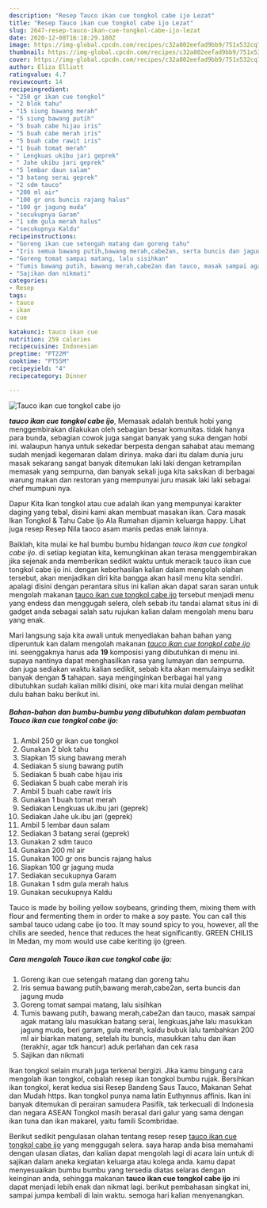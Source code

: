 ```yaml
---
description: "Resep Tauco ikan cue tongkol cabe ijo Lezat"
title: "Resep Tauco ikan cue tongkol cabe ijo Lezat"
slug: 2647-resep-tauco-ikan-cue-tongkol-cabe-ijo-lezat
date: 2020-12-08T16:18:29.180Z
image: https://img-global.cpcdn.com/recipes/c32a802eefad9bb9/751x532cq70/tauco-ikan-cue-tongkol-cabe-ijo-foto-resep-utama.jpg
thumbnail: https://img-global.cpcdn.com/recipes/c32a802eefad9bb9/751x532cq70/tauco-ikan-cue-tongkol-cabe-ijo-foto-resep-utama.jpg
cover: https://img-global.cpcdn.com/recipes/c32a802eefad9bb9/751x532cq70/tauco-ikan-cue-tongkol-cabe-ijo-foto-resep-utama.jpg
author: Eliza Elliott
ratingvalue: 4.7
reviewcount: 14
recipeingredient:
- "250 gr ikan cue tongkol"
- "2 blok tahu"
- "15 siung bawang merah"
- "5 siung bawang putih"
- "5 buah cabe hijau iris"
- "5 buah cabe merah iris"
- "5 buah cabe rawit iris"
- "1 buah tomat merah"
- " Lengkuas ukibu jari geprek"
- " Jahe ukibu jari geprek"
- "5 lembar daun salam"
- "3 batang serai geprek"
- "2 sdm tauco"
- "200 ml air"
- "100 gr ons buncis rajang halus"
- "100 gr jagung muda"
- "secukupnya Garam"
- "1 sdm gula merah halus"
- "secukupnya Kaldu"
recipeinstructions:
- "Goreng ikan cue setengah matang dan goreng tahu"
- "Iris semua bawang putih,bawang merah,cabe2an, serta buncis dan jagung muda"
- "Goreng tomat sampai matang, lalu sisihkan"
- "Tumis bawang putih, bawang merah,cabe2an dan tauco, masak sampai agak matang lalu masukkan batang serai, lengkuas,jahe lalu masukkan jagung muda, beri garam, gula merah, kaldu bubuk lalu tambahkan 200 ml air biarkan matang, setelah itu buncis, masukkan tahu dan ikan (terakhir, agar tdk hancur) aduk perlahan dan cek rasa"
- "Sajikan dan nikmati"
categories:
- Resep
tags:
- tauco
- ikan
- cue

katakunci: tauco ikan cue 
nutrition: 259 calories
recipecuisine: Indonesian
preptime: "PT22M"
cooktime: "PT55M"
recipeyield: "4"
recipecategory: Dinner

---
```



![Tauco ikan cue tongkol cabe ijo](https://img-global.cpcdn.com/recipes/c32a802eefad9bb9/751x532cq70/tauco-ikan-cue-tongkol-cabe-ijo-foto-resep-utama.jpg)

<b><i>tauco ikan cue tongkol cabe ijo</i></b>, Memasak adalah bentuk hobi yang menggembirakan dilakukan oleh sebagian besar komunitas. tidak hanya para bunda, sebagian cowok juga sangat banyak yang suka dengan hobi ini. walaupun hanya untuk sekedar berpesta dengan sahabat atau memang sudah menjadi kegemaran dalam dirinya. maka dari itu dalam dunia juru masak sekarang sangat banyak ditemukan laki laki dengan ketrampilan memasak yang sempurna, dan banyak sekali juga kita saksikan di berbagai warung makan dan restoran yang mempunyai juru masak laki laki sebagai chef mumpuni nya.

Dapur Kita Ikan tongkol atau cue adalah ikan yang mempunyai karakter daging yang tebal, disini kami akan membuat masakan ikan. Cara masak Ikan Tongkol &amp; Tahu Cabe Ijo Ala Rumahan dijamin keluarga happy. Lihat juga resep Resep Nila taoco asam manis pedas enak lainnya.

Baiklah, kita mulai ke hal bumbu bumbu hidangan <i>tauco ikan cue tongkol cabe ijo</i>. di setiap kegiatan kita, kemungkinan akan terasa menggembirakan jika sejenak anda memberikan sedikit waktu untuk meracik tauco ikan cue tongkol cabe ijo ini. dengan keberhasilan kalian dalam mengolah olahan tersebut, akan menjadikan diri kita bangga akan hasil menu kita sendiri. apalagi disini dengan perantara situs ini kalian akan dapat saran saran untuk mengolah makanan <u>tauco ikan cue tongkol cabe ijo</u> tersebut menjadi menu yang endess dan menggugah selera, oleh sebab itu tandai alamat situs ini di gadget anda sebagai salah satu rujukan kalian dalam mengolah menu baru yang enak.


Mari langsung saja kita awali untuk menyediakan bahan bahan yang diperuntuk kan dalam mengolah makanan <u><i>tauco ikan cue tongkol cabe ijo</i></u> ini. seenggaknya harus ada <b>19</b> komposisi yang dibutuhkan di menu ini. supaya nantinya dapat menghasilkan rasa yang lumayan dan sempurna. dan juga sediakan waktu kalian sedikit, sebab kita akan memulainya sedikit banyak dengan <b>5</b> tahapan. saya menginginkan berbagai hal yang dibutuhkan sudah kalian miliki disini, oke mari kita mulai dengan melihat dulu bahan baku berikut ini.

<!--inarticleads1-->

##### Bahan-bahan dan bumbu-bumbu yang dibutuhkan dalam pembuatan Tauco ikan cue tongkol cabe ijo:

1. Ambil 250 gr ikan cue tongkol
1. Gunakan 2 blok tahu
1. Siapkan 15 siung bawang merah
1. Sediakan 5 siung bawang putih
1. Sediakan 5 buah cabe hijau iris
1. Sediakan 5 buah cabe merah iris
1. Ambil 5 buah cabe rawit iris
1. Gunakan 1 buah tomat merah
1. Sediakan  Lengkuas uk.ibu jari (geprek)
1. Sediakan  Jahe uk.ibu jari (geprek)
1. Ambil 5 lembar daun salam
1. Sediakan 3 batang serai (geprek)
1. Gunakan 2 sdm tauco
1. Gunakan 200 ml air
1. Gunakan 100 gr ons buncis rajang halus
1. Siapkan 100 gr jagung muda
1. Sediakan secukupnya Garam
1. Gunakan 1 sdm gula merah halus
1. Gunakan secukupnya Kaldu


Tauco is made by boiling yellow soybeans, grinding them, mixing them with flour and fermenting them in order to make a soy paste. You can call this sambal tauco udang cabe ijo too. It may sound spicy to you, however, all the chilis are seeded, hence that reduces the heat significantly. GREEN CHILIS In Medan, my mom would use cabe keriting ijo (green. 

<!--inarticleads2-->

##### Cara mengolah Tauco ikan cue tongkol cabe ijo:

1. Goreng ikan cue setengah matang dan goreng tahu
1. Iris semua bawang putih,bawang merah,cabe2an, serta buncis dan jagung muda
1. Goreng tomat sampai matang, lalu sisihkan
1. Tumis bawang putih, bawang merah,cabe2an dan tauco, masak sampai agak matang lalu masukkan batang serai, lengkuas,jahe lalu masukkan jagung muda, beri garam, gula merah, kaldu bubuk lalu tambahkan 200 ml air biarkan matang, setelah itu buncis, masukkan tahu dan ikan (terakhir, agar tdk hancur) aduk perlahan dan cek rasa
1. Sajikan dan nikmati


Ikan tongkol selain murah juga terkenal bergizi. Jika kamu bingung cara mengolah ikan tongkol, cobalah resep ikan tongkol bumbu rujak. Bersihkan ikan tongkol, kerat kedua sisi Resep Bandeng Saus Tauco, Makanan Sehat dan Mudah https. Ikan tongkol punya nama latin Euthynnus affinis. Ikan ini banyak ditemukan di perairan samudera Pasifik, tak terkecuali di Indonesia dan negara ASEAN Tongkol masih berasal dari galur yang sama dengan ikan tuna dan ikan makarel, yaitu famili Scombridae. 

Berikut sedikit pengulasan olahan tentang resep resep <u>tauco ikan cue tongkol cabe ijo</u> yang menggugah selera. saya harap anda bisa memahami dengan ulasan diatas, dan kalian dapat mengolah lagi di acara lain untuk di sajikan dalam aneka kegiatan keluarga atau kolega anda. kamu dapat menyesuaikan bumbu bumbu yang tersedia diatas selaras dengan keinginan anda, sehingga makanan <b>tauco ikan cue tongkol cabe ijo</b> ini dapat menjadi lebih enak dan nikmat lagi. berikut pembahasan singkat ini, sampai jumpa kembali di lain waktu. semoga hari kalian menyenangkan.

